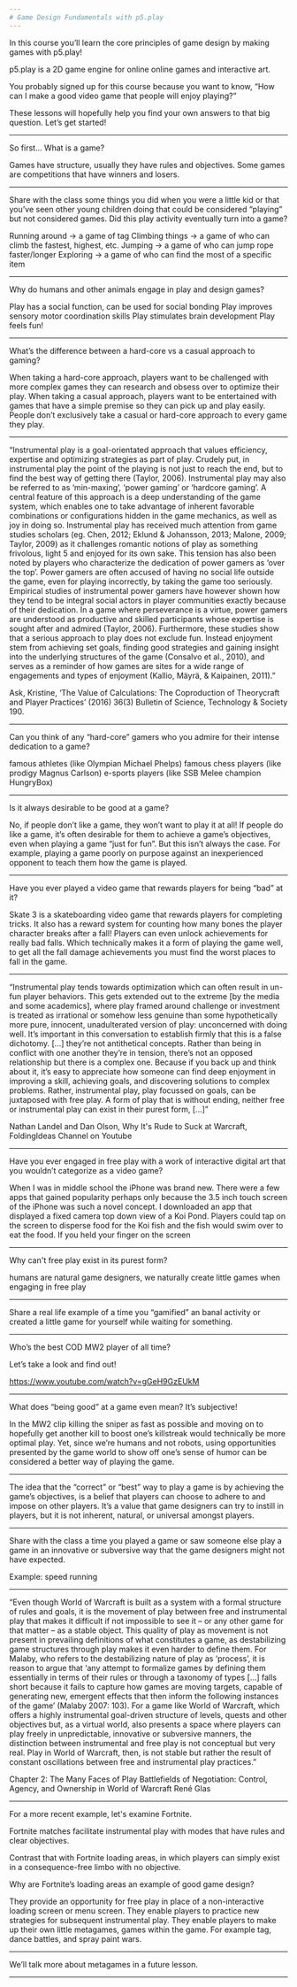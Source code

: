 ```yaml
---
# Game Design Fundamentals with p5.play
---
```


In this course you’ll learn the core principles of game design by making games with p5.play!

p5.play is a 2D game engine for online online games and interactive art.

You probably signed up for this course because you want to know, “How can I make a good video game that people will enjoy playing?”

These lessons will hopefully help you find your own answers to that big question. Let’s get started!

---

So first... What is a game?

Games have structure, usually they have rules and objectives.
Some games are competitions that have winners and losers.

---

Share with the class some things you did when you were a little kid or that you’ve seen other young children doing that could be considered “playing” but not considered games. Did this play activity eventually turn into a game?

Running around -> a game of tag
Climbing things -> a game of who can climb the fastest, highest, etc.
Jumping -> a game of who can jump rope faster/longer
Exploring -> a game of who can find the most of a specific item

---

Why do humans and other animals engage in play and design games?

Play has a social function, can be used for social bonding
Play improves sensory motor coordination skills
Play stimulates brain development
Play feels fun!

---

What’s the difference between a hard-core vs a casual approach to gaming?

When taking a hard-core approach, players want to be challenged with more complex games they can research and obsess over to optimize their play.
When taking a casual approach, players want to be entertained with games that have a simple premise so they can pick up and play easily.
People don’t exclusively take a casual or hard-core approach to every game they play.

---

“Instrumental play is a goal-orientated approach that values efficiency, expertise and optimizing strategies as part of play. Crudely put, in instrumental play the point of the playing is not just to reach the end, but to find the best way of getting there (Taylor, 2006). Instrumental play may also be referred to as ‘min-maxing’, ‘power gaming’ or ‘hardcore gaming’. A central feature of this approach is a deep understanding of the game system, which enables one to take advantage of inherent favorable combinations or configurations hidden in the game mechanics, as well as joy in doing so. Instrumental play has received much attention from game studies scholars (eg. Chen, 2012; Eklund & Johansson, 2013; Malone, 2009; Taylor, 2009) as it challenges romantic notions of play as something frivolous, light 5 and enjoyed for its own sake. This tension has also been noted by players who characterize the dedication of power gamers as ‘over the top’. Power gamers are often accused of having no social life outside the game, even for playing incorrectly, by taking the game too seriously. Empirical studies of instrumental power gamers have however shown how they tend to be integral social actors in player communities exactly because of their dedication. In a game where perseverance is a virtue, power gamers are understood as productive and skilled participants whose expertise is sought after and admired (Taylor, 2006). Furthermore, these studies show that a serious approach to play does not exclude fun. Instead enjoyment stem from achieving set goals, finding good strategies and gaining insight into the underlying structures of the game (Consalvo et al., 2010), and serves as a reminder of how games are sites for a wide range of engagements and types of enjoyment (Kallio, Mäyrä, & Kaipainen, 2011).”

Ask, Kristine, ‘The Value of Calculations: The Coproduction of Theorycraft and Player Practices’ (2016) 36(3) Bulletin of Science, Technology & Society 190.

---

Can you think of any “hard-core” gamers who you admire for their intense dedication to a game?

famous athletes (like Olympian Michael Phelps)
famous chess players (like prodigy Magnus Carlson)
e-sports players (like SSB Melee champion HungryBox)

---

Is it always desirable to be good at a game?

No, if people don’t like a game, they won’t want to play it at all!
If people do like a game, it’s often desirable for them to achieve a game’s objectives, even when playing a game “just for fun”. But this isn’t always the case. For example, playing a game poorly on purpose against an inexperienced opponent to teach them how the game is played.

---

Have you ever played a video game that rewards players for being “bad” at it?

Skate 3 is a skateboarding video game that rewards players for completing tricks. It also has a reward system for counting how many bones the player character breaks after a fall! Players can even unlock achievements for really bad falls. Which technically makes it a form of playing the game well, to get all the fall damage achievements you must find the worst places to fall in the game.

---

“Instrumental play tends towards optimization which can often result in un-fun player behaviors. This gets extended out to the extreme [by the media and some academics], where play framed around challenge or investment is treated as irrational or somehow less genuine than some hypothetically more pure, innocent, unadulterated version of play: unconcerned with doing well. It’s important in this conversation to establish firmly that this is a false dichotomy. [...] they’re not antithetical concepts. Rather than being in conflict with one another they’re in tension, there’s not an opposed relationship but there is a complex one. Because if you back up and think about it, it’s easy to appreciate how someone can find deep enjoyment in improving a skill, achieving goals, and discovering solutions to complex problems. Rather, instrumental play, play focussed on goals, can be juxtaposed with free play. A form of play that is without ending, neither free or instrumental play can exist in their purest form, [...]”

Nathan Landel and Dan Olson, Why It's Rude to Suck at Warcraft, FoldingIdeas Channel on Youtube

---

Have you ever engaged in free play with a work of interactive digital art that you wouldn’t categorize as a video game?

When I was in middle school the iPhone was brand new. There were a few apps that gained popularity perhaps only because the 3.5 inch touch screen of the iPhone was such a novel concept. I downloaded an app that displayed a fixed camera top down view of a Koi Pond. Players could tap on the screen to disperse food for the Koi fish and the fish would swim over to eat the food. If you held your finger on the screen

---

Why can't free play exist in its purest form?

humans are natural game designers, we naturally create little games when engaging in free play

---

Share a real life example of a time you “gamified” an banal activity or created a little game for yourself while waiting for something.

---

Who’s the best COD MW2 player of all time?

Let’s take a look and find out!

<https://www.youtube.com/watch?v=gGeH9GzEUkM>

---

What does “being good” at a game even mean? It’s subjective!

In the MW2 clip killing the sniper as fast as possible and moving on to hopefully get another kill to boost one’s killstreak would technically be more optimal play. Yet, since we’re humans and not robots, using opportunities presented by the game world to show off one’s sense of humor can be considered a better way of playing the game.

---

The idea that the “correct” or “best” way to play a game is by achieving the game’s objectives, is a belief that players can choose to adhere to and impose on other players. It’s a value that game designers can try to instill in players, but it is not inherent, natural, or universal amongst players.

---

Share with the class a time you played a game or saw someone else play a game in an innovative or subversive way that the game designers might not have expected.

Example: speed running

---

“Even though World of Warcraft is built as a system with a formal structure of rules and goals, it is the movement of play between free and instrumental play that makes it difficult if not impossible to see it – or any other game for that matter – as a stable object. This quality of play as movement is not present in prevailing definitions of what constitutes a game, as destabilizing game structures through play makes it even harder to define them. For Malaby, who refers to the destabilizing nature of play as ‘process’, it is reason to argue that ‘any attempt to formalize games by defining them essentially in terms of their rules or through a taxonomy of types [...] falls short because it fails to capture how games are moving targets, capable of generating new, emergent effects that then inform the following instances of the game’ (Malaby 2007: 103). For a game like World of Warcraft, which offers a highly instrumental goal-driven structure of levels, quests and other objectives but, as a virtual world, also presents a space where players can play freely in unpredictable, innovative or subversive manners, the distinction between instrumental and free play is not conceptual but very real. Play in World of Warcraft, then, is not stable but rather the result of constant oscillations between free and instrumental play practices.”

Chapter 2: The Many Faces of Play
Battlefields of Negotiation: Control, Agency, and Ownership in World of Warcraft
René Glas

---

For a more recent example, let's examine Fortnite.

Fortnite matches facilitate instrumental play with modes that have rules and clear objectives.

Contrast that with Fortnite loading areas, in which players can simply exist in a consequence-free limbo with no objective.

Why are Fortnite’s loading areas an example of good game design?

They provide an opportunity for free play in place of a non-interactive loading screen or menu screen.
They enable players to practice new strategies for subsequent instrumental play.
They enable players to make up their own little metagames, games within the game. For example tag, dance battles, and spray paint wars.

---

We’ll talk more about metagames in a future lesson.

---
